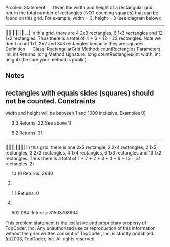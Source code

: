 
Problem Statement
    
Given the width and height of a rectangular grid, return the total number of rectangles (NOT counting squares) that can be found on this grid.
For example, width = 3, height = 3 (see diagram below):
 __ __ __
|__|__|__|
|__|__|__|
|__|__|__|
In this grid, there are 4 2x3 rectangles, 6 1x3 rectangles and 12 1x2 rectangles. Thus there is a total of 4 + 6 + 12 = 22 rectangles. Note we don't count 1x1, 2x2 and 3x3 rectangles because they are squares.
Definition
    
Class:
RectangularGrid
Method:
countRectangles
Parameters:
int, int
Returns:
long
Method signature:
long countRectangles(int width, int height)
(be sure your method is public)
    

Notes
-
rectangles with equals sides (squares) should not be counted.
Constraints
-
width and height will be between 1 and 1000 inclusive.
Examples
0)

    
3
3
Returns: 22
See above
1)

    
5
2
Returns: 31
 __ __ __ __ __
|__|__|__|__|__|
|__|__|__|__|__|
In this grid, there is one 2x5 rectangle, 2 2x4 rectangles, 2 1x5 rectangles, 3 2x3 rectangles, 4 1x4 rectangles, 6 1x3 rectangles and 13 1x2 rectangles. Thus there is a total of 1 + 2 + 2 + 3 + 4 + 6 + 13 = 31 rectangles.
2)

    
10
10
Returns: 2640

3)

    
1
1
Returns: 0

4)

    
592
964
Returns: 81508708664

This problem statement is the exclusive and proprietary property of TopCoder, Inc. Any unauthorized use or reproduction of this information without the prior written consent of TopCoder, Inc. is strictly prohibited. (c)2003, TopCoder, Inc. All rights reserved.